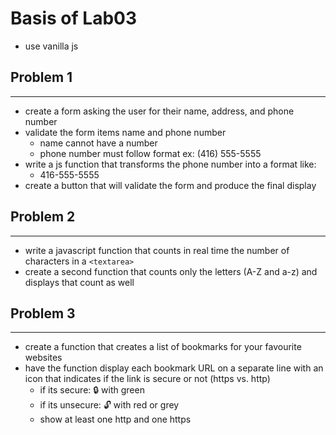 # Basis of Lab03
- use vanilla js
## Problem 1
---
- create a form asking the user for their name, address, and phone number
- validate the form items name and phone number
  - name cannot have a number
  - phone number must follow format ex: (416) 555-5555
- write a js function that transforms the phone number into a format like:
  - 416-555-5555
- create a button that will validate the form and produce the final display

## Problem 2
--- 
- write a javascript function that counts in real time the number of characters in a `<textarea>`
- create a second function that counts only the letters (A-Z and a-z) and displays that count as well

## Problem 3
---
- create a function that creates a list of bookmarks for your favourite websites
- have the function display each bookmark URL on a separate line with an icon that indicates if the link is secure or not (https vs. http)
  - if its secure: 🔒 with green
  - if its unsecure: 🔓 with red or grey
  - show at least one http and one https
